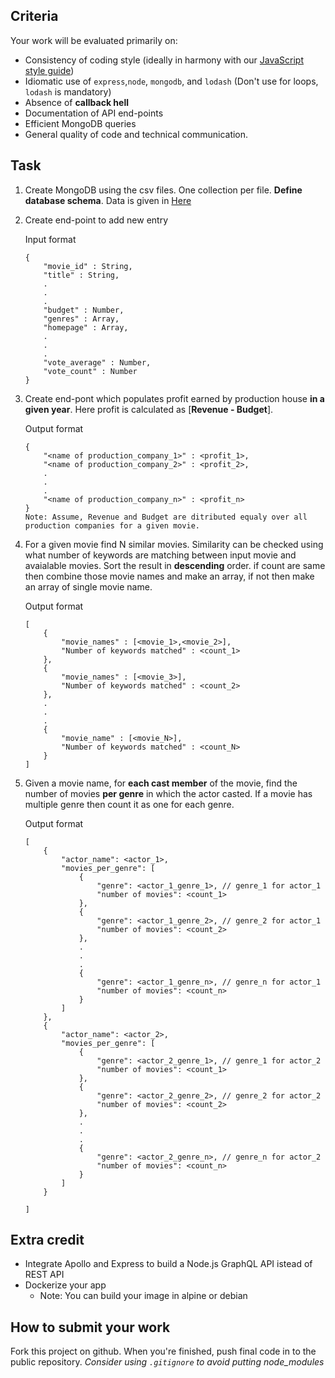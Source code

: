 ## Criteria

Your work will be evaluated primarily on:

* Consistency of coding style (ideally in harmony with our [JavaScript style guide](https://github.com/punkave/best-practices/blob/master/javascript.md))
* Idiomatic use of `express`,`node`, `mongodb`, and `lodash` (Don't use for loops, `lodash` is mandatory)
* Absence of **callback hell**
* Documentation of API end-points
* Efficient MongoDB queries
* General quality of code and technical communication.

## Task

1) Create MongoDB using the csv files. One collection per file. **Define database schema**. Data is given in [Here](https://drive.google.com/open?id=1-ohP6l1eTJEj566rgGRy4vAed7Hnwk0Q)

2) Create end-point to add new entry

	Input format
	
	```
	{
		"movie_id" : String,
		"title" : String,
		.
		.
		.
		"budget" : Number,
		"genres" : Array,
		"homepage" : Array,
		.
		.
		.
		"vote_average" : Number,
		"vote_count" : Number
	}
	```

3) Create end-pont which populates profit earned by production house **in a given year**. Here profit is calculated as [**Revenue - Budget**].

	Output format

	```
	{
		"<name of production_company_1>" : <profit_1>,
		"<name of production_company_2>" : <profit_2>,
		.
		.
		.
		"<name of production_company_n>" : <profit_n>
	}
	Note: Assume, Revenue and Budget are ditributed equaly over all production companies for a given movie.
	```

4) 	For a given movie find N similar movies. Similarity can be checked using what number of keywords are matching between input movie and avaialable movies. Sort the result in **descending** order. if count are same then combine those movie names and make an array, if not then make an array of single movie name.
	
	Output format

	```
	[
		{
			"movie_names" : [<movie_1>,<movie_2>],
			"Number of keywords matched" : <count_1>
		},
		{
			"movie_names" : [<movie_3>],
			"Number of keywords matched" : <count_2>
		},
		.
		.
		.
		{
			"movie_name" : [<movie_N>],
			"Number of keywords matched" : <count_N>
		}
	]
	```
5) Given a movie name, for **each cast member** of the movie, find the number of movies **per genre** in which the actor casted. If a movie has multiple genre then count it as one for each genre.

	Output format
	
	```
	[
		{
			"actor_name": <actor_1>,
			"movies_per_genre": [
				{
					"genre": <actor_1_genre_1>, // genre_1 for actor_1
					"number of movies": <count_1>
				},
				{
					"genre": <actor_1_genre_2>, // genre_2 for actor_1
					"number of movies": <count_2>
				},
				.
				.
				.
				{
					"genre": <actor_1_genre_n>, // genre_n for actor_1
					"number of movies": <count_n>
				}
			]
		},
		{
			"actor_name": <actor_2>,
			"movies_per_genre": [
				{
					"genre": <actor_2_genre_1>, // genre_1 for actor_2
					"number of movies": <count_1>
				},
				{
					"genre": <actor_2_genre_2>, // genre_2 for actor_2
					"number of movies": <count_2>
				},
				.
				.
				.
				{
					"genre": <actor_2_genre_n>, // genre_n for actor_2
					"number of movies": <count_n>
				}
			]
		}

	]
	```
## Extra credit
* Integrate Apollo and Express to build a Node.js GraphQL API istead of REST API
* Dockerize your app	
	* Note: You can build your image in alpine or debian

## How to submit your work

Fork this project on github. When you're finished, push final code in to the public repository. *Consider using `.gitignore` to avoid putting node_modules*